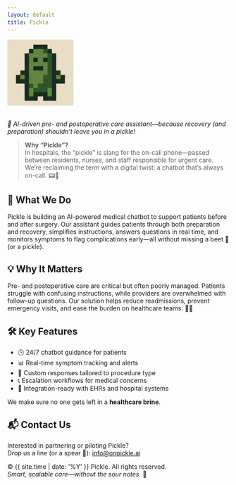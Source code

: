 ```yaml
---
layout: default
title: Pickle
---
```


<img src="/pickle%20logo%20small.png" alt="Pickle logo" style="max-width: 150px; margin-bottom: 1rem;" />

*🥒 AI-driven pre- and postoperative care assistant—because recovery (and preparation) shouldn’t leave you in a pickle!*

> **Why “Pickle”?**  
> In hospitals, the “pickle” is slang for the on-call phone—passed between residents, nurses, and staff responsible for urgent care. We’re reclaiming the term with a digital twist: a chatbot that’s always on-call. 📟🥒

## 🧠 What We Do

Pickle is building an AI-powered medical chatbot to support patients before and after surgery. Our assistant guides patients through both preparation and recovery, simplifies instructions, answers questions in real time, and monitors symptoms to flag complications early—all without missing a beet 🥬 (or a pickle).

## 💡 Why It Matters

Pre- and postoperative care are critical but often poorly managed. Patients struggle with confusing instructions, while providers are overwhelmed with follow-up questions. Our solution helps reduce readmissions, prevent emergency visits, and ease the burden on healthcare teams. 🏥✨

## 🛠️ Key Features

- 🕒 24/7 chatbot guidance for patients  
- 📊 Real-time symptom tracking and alerts  
- 🧵 Custom responses tailored to procedure type  
- 📞 Escalation workflows for medical concerns  
- 🔌 Integration-ready with EHRs and hospital systems  

We make sure no one gets left in a **healthcare brine**.

## 📬 Contact Us

Interested in partnering or piloting Pickle?  
Drop us a line (or a spear 🥒): [info@onpickle.ai](mailto:info@onpickle.ai)

© {{ site.time | date: '%Y' }} Pickle. All rights reserved.  
*Smart, scalable care—without the sour notes.* 🧃
